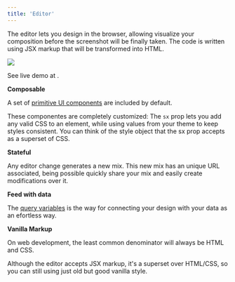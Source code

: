 ```yaml
---
title: 'Editor'
---
```


The editor lets you design in the browser, allowing visualize your composition before the screenshot will be finally taken. The code is written using JSX markup that will be transformed into HTML.

![](https://i.imgur.com/fBj9uco.png)

<Figcaption>See live demo at <Link href='https://cards.microlink.io/editor/?preset=simple&p=2gE1PD4KICA8c3R5bGUgY2hpbGRyZW49e2AgICAgCiAgICAuY29udGVudCB7CiAgICAgIGRpc3BsYXk6IGZsZXg7CiAgICAgIGp1c3RpZnktY29udGVudDogY2VudGVyOwogICAgICBhbGlnbi1pdGVtczogY2VudGVyOwogICAgICBiYWNrZ3JvdW5kOiBibGFjazsKICAgICAgY29sb3I6IHdoaXRlOwogICAgICBmbGV4LWRpcmVjdGlvbjogY29sdW1uOwogICAgfQogIGB9Lz4KICA8ZGl2IGNsYXNzTmFtZT0iY29udGVudCI-CiAgICA8aDE-e3F1ZXJ5LmhlYWRsaW5lfTwvaDE-CiAgICA8aDM-e3F1ZXJ5LmNhcHRpb259PC9oMz4KICA8L2Rpdj4KPC8-' children='Microlink Cards' />.</Figcaption>

**Composable**

A set of [primitive UI components](https://theme-ui.com/components) are included by default.

These componentes are completely customized: The `sx` prop lets you add any valid CSS to an element, while using values from your theme to keep styles consistent. You can think of the style object that the sx prop accepts as a superset of CSS.

**Stateful**

Any editor change generates a new mix. This new mix has an unique URL associated, being possible quickly share your mix and easily create modifications over it.

**Feed with data**

The [query variables](/docs/cards/getting-started/query-variables) is the way for connecting your design with your data as an efortless way.

**Vanilla Markup**

On web development, the least common denominator will always be HTML and CSS.

Although the editor accepts JSX markup, it's a superset over HTML/CSS, so you can still using just old but good vanilla style.
